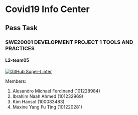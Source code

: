 # Covid19 Info Center
## Pass Task
### SWE20001 DEVELOPMENT PROJECT 1 TOOLS AND PRACTICES
#### L2-team05

[![GitHub Super-Linter](https://github.com/tensan8/covid19-infocenter/workflows/Code-Validation-Test/badge.svg)](https://github.com/marketplace/actions/super-linter)

Members:
1. Alesandro Michael Ferdinand (101228984)
2. Ibrahim Naah Ahmed (101232969)
3. Kim Hansol (100083483)
4. Maxine Yang Fu Ting (101220281)
